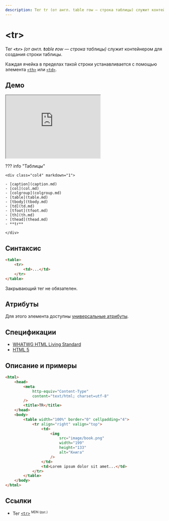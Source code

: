 ```yaml
---
description: Тег tr (от англ. table row — строка таблицы) служит контейнером для создания строки таблицы
---
```


# &lt;tr&gt;

Тег **`<tr>`** _(от англ. **t**able **r**ow — строка таблицы)_ служит контейнером для создания строки таблицы.

Каждая ячейка в пределах такой строки устанавливается с помощью элемента [`<th>`](th.md) или [`<td>`](td.md).

## Демо

<iframe class="interactive is-tabbed-taller-height" height="200" src="https://interactive-examples.mdn.mozilla.net/pages/tabbed/tr.html" title="MDN Web Docs Interactive Example" loading="lazy" data-readystate="complete"></iframe>

??? info "Таблицы"

    <div class="col4" markdown="1">

    - [caption](caption.md)
    - [col](col.md)
    - [colgroup](colgroup.md)
    - [table](table.md)
    - [tbody](tbody.md)
    - [td](td.md)
    - [tfoot](tfoot.md)
    - [th](th.md)
    - [thead](thead.md)
    - **tr**

    </div>

## Синтаксис

```html
<table>
    <tr>
        <td>...</td>
    </tr>
</table>
```

Закрывающий тег не обязателен.

## Атрибуты

Для этого элемента доступны [универсальные атрибуты](uni-attr.md).

## Спецификации

-   [WHATWG HTML Living Standard](https://html.spec.whatwg.org/multipage/tables.html#the-tr-element)
-   [HTML 5](http://www.w3.org/TR/html5/tabular-data.html#the-tr-element)

## Описание и примеры

```html
<html>
    <head>
        <meta
            http-equiv="Content-Type"
            content="text/html; charset=utf-8"
        />
        <title>TR</title>
    </head>
    <body>
        <table width="100%" border="0" cellpadding="4">
            <tr align="right" valign="top">
                <td>
                    <img
                        src="image/book.png"
                        width="199"
                        height="133"
                        alt="Книга"
                    />
                </td>
                <td>Lorem ipsum dolor sit amet...</td>
            </tr>
        </table>
    </body>
</html>
```

## Ссылки

-   Тег [`<tr>`](https://developer.mozilla.org/ru/docs/Web/HTML/Element/tr) <sup><small>MDN (рус.)</small></sup>
